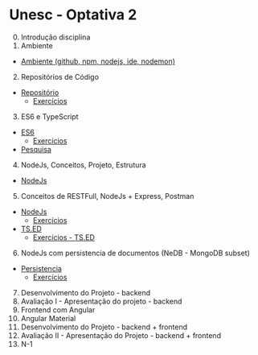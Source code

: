 # Unesc - Optativa 2
		
0. Introdução disciplina
1. Ambiente
  * [Ambiente (github, npm, nodejs, ide, nodemon)](01-ambiente/ambiente-nodejs.md)
2. Repositórios de Código
  * [Repositório](02-repositorio/repositorio.md)
    * [Exercícios](02-repositorio/exercicios.md)
3. ES6 e TypeScript
  * [ES6](03-es6-typescript/es6.md)
    * [Exercícios](03-es6-typescript/exercicios.md)
  * [Pesquisa](03-es6-typescript/pesquisa.md)
4. NodeJs, Conceitos, Projeto, Estrutura
  * [NodeJs](04-nodejs/nodejs.md)
5. Conceitos de RESTFull, NodeJs + Express, Postman
  * [NodeJs](05-nodejs-express-postman/nodejs.md)
    * [Exercícios](05-nodejs-express-postman/exercicios.md)
  * [TS.ED](05-nodejs-express-postman/tsed.md)
    * [Exercícios - TS.ED](05-nodejs-express-postman/exercicios-tsed.md)
6. NodeJs com persistencia de documentos (NeDB - MongoDB subset)
  * [Persistencia](06-nodejs-persistencia/persistencia.md)
    * [Exercícios](06-nodejs-persistencia/exercicios.md)
7. Desenvolvimento do Projeto - backend
8. Avaliação I - Apresentação do projeto - backend
9. Frontend com Angular
10. Angular Material
11. Desenvolvimento do Projeto - backend + frontend
12. Avaliação II - Apresentação do Projeto - backend + frontend
13. N-1
